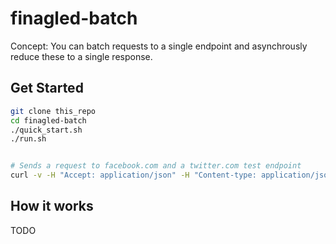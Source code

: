 # finagled-batch

Concept:  You can batch requests to a single endpoint and asynchrously reduce these to a single response.

## Get Started

```BASH
git clone this_repo
cd finagled-batch
./quick_start.sh
./run.sh


# Sends a request to facebook.com and a twitter.com test endpoint
curl -v -H "Accept: application/json" -H "Content-type: application/json" -X POST -d '[{"url": "http://facebook.com/index.php", "method": "GET", "headers": {"Accept-Language": "en_us"}, "body": ""}, {"url": "https://api.twitter.com/1/help/test.json", "method": "GET", "headers":{}, "body": ""}]' localhost:8081
```

## How it works

TODO
